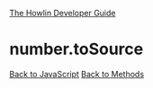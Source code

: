 [The Howlin Developer Guide](/index.md)



number.toSource
===============

[Back to JavaScript](../index.md)
[Back to Methods](../methods.md)



